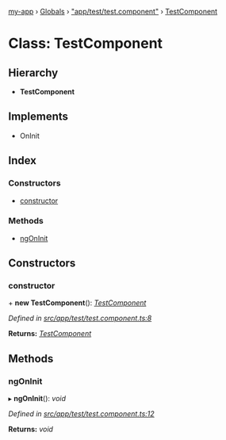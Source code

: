 [my-app](../README.md) › [Globals](../globals.md) › ["app/test/test.component"](../modules/_app_test_test_component_.md) › [TestComponent](_app_test_test_component_.testcomponent.md)

# Class: TestComponent

## Hierarchy

* **TestComponent**

## Implements

* OnInit

## Index

### Constructors

* [constructor](_app_test_test_component_.testcomponent.md#constructor)

### Methods

* [ngOnInit](_app_test_test_component_.testcomponent.md#ngoninit)

## Constructors

###  constructor

\+ **new TestComponent**(): *[TestComponent](_app_test_test_component_.testcomponent.md)*

*Defined in [src/app/test/test.component.ts:8](https://github.com/guillaumebouhier/angular-ivy/blob/c358683/src/app/test/test.component.ts#L8)*

**Returns:** *[TestComponent](_app_test_test_component_.testcomponent.md)*

## Methods

###  ngOnInit

▸ **ngOnInit**(): *void*

*Defined in [src/app/test/test.component.ts:12](https://github.com/guillaumebouhier/angular-ivy/blob/c358683/src/app/test/test.component.ts#L12)*

**Returns:** *void*
